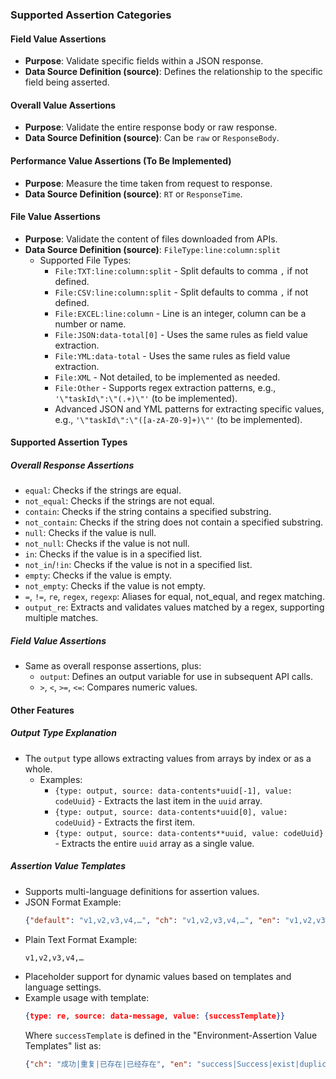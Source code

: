 ### Supported Assertion Categories

#### Field Value Assertions
- **Purpose**: Validate specific fields within a JSON response.
- **Data Source Definition (source)**: Defines the relationship to the specific field being asserted.

#### Overall Value Assertions
- **Purpose**: Validate the entire response body or raw response.
- **Data Source Definition (source)**: Can be `raw` or `ResponseBody`.

#### Performance Value Assertions (To Be Implemented)
- **Purpose**: Measure the time taken from request to response.
- **Data Source Definition (source)**: `RT` or `ResponseTime`.

#### File Value Assertions
- **Purpose**: Validate the content of files downloaded from APIs.
- **Data Source Definition (source)**: `FileType:line:column:split`
    - Supported File Types:
        - `File:TXT:line:column:split` - Split defaults to comma `,` if not defined.
        - `File:CSV:line:column:split` - Split defaults to comma `,` if not defined.
        - `File:EXCEL:line:column` - Line is an integer, column can be a number or name.
        - `File:JSON:data-total[0]` - Uses the same rules as field value extraction.
        - `File:YML:data-total` - Uses the same rules as field value extraction.
        - `File:XML` - Not detailed, to be implemented as needed.
        - `File:Other` - Supports regex extraction patterns, e.g., `'\"taskId\":\"(.+)\"'` (to be implemented).
        - Advanced JSON and YML patterns for extracting specific values, e.g., `'\"taskId\":\"([a-zA-Z0-9]+)\"'` (to be implemented).

#### Supported Assertion Types

##### Overall Response Assertions
- `equal`: Checks if the strings are equal.
- `not_equal`: Checks if the strings are not equal.
- `contain`: Checks if the string contains a specified substring.
- `not_contain`: Checks if the string does not contain a specified substring.
- `null`: Checks if the value is null.
- `not_null`: Checks if the value is not null.
- `in`: Checks if the value is in a specified list.
- `not_in`/`!in`: Checks if the value is not in a specified list.
- `empty`: Checks if the value is empty.
- `not_empty`: Checks if the value is not empty.
- `=`, `!=`, `re`, `regex`, `regexp`: Aliases for equal, not_equal, and regex matching.
- `output_re`: Extracts and validates values matched by a regex, supporting multiple matches.

##### Field Value Assertions
- Same as overall response assertions, plus:
    - `output`: Defines an output variable for use in subsequent API calls.
    - `>`, `<`, `>=`, `<=`: Compares numeric values.

#### Other Features

##### Output Type Explanation
- The `output` type allows extracting values from arrays by index or as a whole.
    - Examples:
        - `{type: output, source: data-contents*uuid[-1], value: codeUuid}` - Extracts the last item in the `uuid` array.
        - `{type: output, source: data-contents*uuid[0], value: codeUuid}` - Extracts the first item.
        - `{type: output, source: data-contents**uuid, value: codeUuid}` - Extracts the entire `uuid` array as a single value.

##### Assertion Value Templates
- Supports multi-language definitions for assertion values.
- JSON Format Example:
  ```json
  {"default": "v1,v2,v3,v4,…", "ch": "v1,v2,v3,v4,…", "en": "v1,v2,v3,v4,…"}
  ```
- Plain Text Format Example:
  ```
  v1,v2,v3,v4,…
  ```
- Placeholder support for dynamic values based on templates and language settings.
- Example usage with template:
  ```json
  {type: re, source: data-message, value: {successTemplate}}
  ```
  Where `successTemplate` is defined in the "Environment-Assertion Value Templates" list as:
  ```json
  {"ch": "成功|重复|已存在|已经存在", "en": "success|Success|exist|duplicate"}
  ```